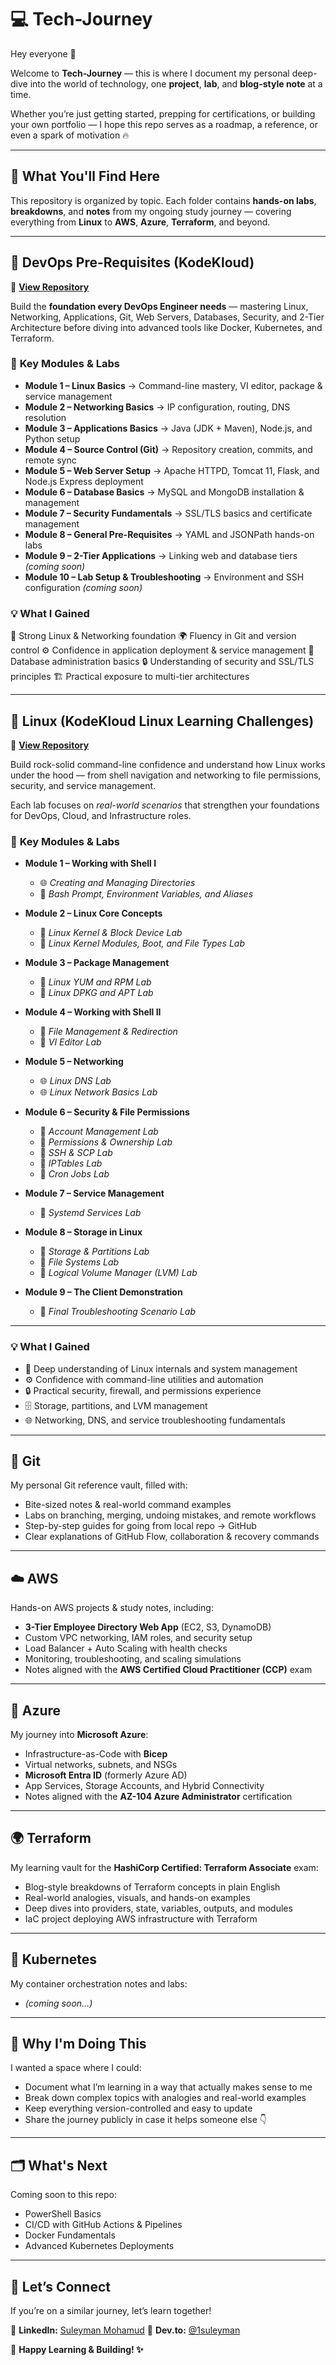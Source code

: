 # 💻 **Tech-Journey**

Hey everyone 👋

Welcome to **Tech-Journey** — this is where I document my personal deep-dive into the world of technology, one **project**, **lab**, and **blog-style note** at a time.

Whether you’re just getting started, prepping for certifications, or building your own portfolio — I hope this repo serves as a roadmap, a reference, or even a spark of motivation 🔥

---

## 🚀 **What You'll Find Here**

This repository is organized by topic.
Each folder contains **hands-on labs**, **breakdowns**, and **notes** from my ongoing study journey — covering everything from **Linux** to **AWS**, **Azure**, **Terraform**, and beyond.

---

## 🚀 **DevOps Pre-Requisites (KodeKloud)**

📂 [**View Repository**](https://github.com/1suleyman/-DevOps-Pre-Requisites-Course/tree/main)

Build the **foundation every DevOps Engineer needs** — mastering Linux, Networking, Applications, Git, Web Servers, Databases, Security, and 2-Tier Architecture before diving into advanced tools like Docker, Kubernetes, and Terraform.

### 🧩 **Key Modules & Labs**

* **Module 1 – Linux Basics** → Command-line mastery, VI editor, package & service management
* **Module 2 – Networking Basics** → IP configuration, routing, DNS resolution
* **Module 3 – Applications Basics** → Java (JDK + Maven), Node.js, and Python setup
* **Module 4 – Source Control (Git)** → Repository creation, commits, and remote sync
* **Module 5 – Web Server Setup** → Apache HTTPD, Tomcat 11, Flask, and Node.js Express deployment
* **Module 6 – Database Basics** → MySQL and MongoDB installation & management
* **Module 7 – Security Fundamentals** → SSL/TLS basics and certificate management
* **Module 8 – General Pre-Requisites** → YAML and JSONPath hands-on labs
* **Module 9 – 2-Tier Applications** → Linking web and database tiers *(coming soon)*
* **Module 10 – Lab Setup & Troubleshooting** → Environment and SSH configuration *(coming soon)*

### 💡 **What I Gained**

🐧 Strong Linux & Networking foundation
🌍 Fluency in Git and version control
⚙️ Confidence in application deployment & service management
💾 Database administration basics
🔒 Understanding of security and SSL/TLS principles
🏗️ Practical exposure to multi-tier architectures

---

## 🐧 **Linux (KodeKloud Linux Learning Challenges)**

📂 [**View Repository**](https://github.com/1suleyman/Linux-Learning-Challenges)

Build rock-solid command-line confidence and understand how Linux works under the hood — from shell navigation and networking to file permissions, security, and service management.

Each lab focuses on *real-world scenarios* that strengthen your foundations for DevOps, Cloud, and Infrastructure roles.

### 🧩 **Key Modules & Labs**

* **Module 1 – Working with Shell I**

  * 🌐 *Creating and Managing Directories*
  * 🐧 *Bash Prompt, Environment Variables, and Aliases*

* **Module 2 – Linux Core Concepts**

  * 🐧 *Linux Kernel & Block Device Lab*
  * 🐧 *Linux Kernel Modules, Boot, and File Types Lab*

* **Module 3 – Package Management**

  * 🐧 *Linux YUM and RPM Lab*
  * 🐧 *Linux DPKG and APT Lab*

* **Module 4 – Working with Shell II**

  * 🐧 *File Management & Redirection*
  * 📝 *VI Editor Lab*

* **Module 5 – Networking**

  * 🌐 *Linux DNS Lab*
  * 🌐 *Linux Network Basics Lab*

* **Module 6 – Security & File Permissions**

  * 🐧 *Account Management Lab*
  * 🐧 *Permissions & Ownership Lab*
  * 🐧 *SSH & SCP Lab*
  * 🐧 *IPTables Lab*
  * 🐧 *Cron Jobs Lab*

* **Module 7 – Service Management**

  * 🐧 *Systemd Services Lab*

* **Module 8 – Storage in Linux**

  * 🐧 *Storage & Partitions Lab*
  * 🐧 *File Systems Lab*
  * 🐧 *Logical Volume Manager (LVM) Lab*

* **Module 9 – The Client Demonstration**

  * 🐧 *Final Troubleshooting Scenario Lab*

---

### 💡 **What I Gained**

* 🧠 Deep understanding of Linux internals and system management
* ⚙️ Confidence with command-line utilities and automation
* 🔒 Practical security, firewall, and permissions experience
* 🗄️ Storage, partitions, and LVM management
* 🌐 Networking, DNS, and service troubleshooting fundamentals

---

## 🌱 **Git**

My personal Git reference vault, filled with:

* Bite-sized notes & real-world command examples
* Labs on branching, merging, undoing mistakes, and remote workflows
* Step-by-step guides for going from local repo → GitHub
* Clear explanations of GitHub Flow, collaboration & recovery commands

---

## ☁️ **AWS**

Hands-on AWS projects & study notes, including:

* **3-Tier Employee Directory Web App** (EC2, S3, DynamoDB)
* Custom VPC networking, IAM roles, and security setup
* Load Balancer + Auto Scaling with health checks
* Monitoring, troubleshooting, and scaling simulations
* Notes aligned with the **AWS Certified Cloud Practitioner (CCP)** exam

---

## 🔷 **Azure**

My journey into **Microsoft Azure**:

* Infrastructure-as-Code with **Bicep**
* Virtual networks, subnets, and NSGs
* **Microsoft Entra ID** (formerly Azure AD)
* App Services, Storage Accounts, and Hybrid Connectivity
* Notes aligned with the **AZ-104 Azure Administrator** certification

---

## 🌍 **Terraform**

My learning vault for the **HashiCorp Certified: Terraform Associate** exam:

* Blog-style breakdowns of Terraform concepts in plain English
* Real-world analogies, visuals, and hands-on examples
* Deep dives into providers, state, variables, outputs, and modules
* IaC project deploying AWS infrastructure with Terraform

---

## 🧩 **Kubernetes**

My container orchestration notes and labs:

*  *(coming soon…)*

---

## 📌 **Why I'm Doing This**

I wanted a space where I could:

* Document what I’m learning in a way that actually makes sense to me
* Break down complex topics with analogies and real-world examples
* Keep everything version-controlled and easy to update
* Share the journey publicly in case it helps someone else 👇

---

## 🗂️ **What's Next**

Coming soon to this repo:

* PowerShell Basics
* CI/CD with GitHub Actions & Pipelines
* Docker Fundamentals
* Advanced Kubernetes Deployments

---

## 🤝 **Let’s Connect**

If you’re on a similar journey, let’s learn together!

💼 **LinkedIn:** [Suleyman Mohamud](https://www.linkedin.com/in/suleymanmohamud)
🧠 **Dev.to:** [@1suleyman](https://dev.to/1suleyman)

🌱 **Happy Learning & Building! ✨**
